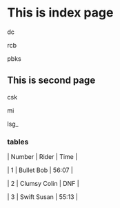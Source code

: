# This is index page

dc

rcb

pbks

## This is second page

csk

mi

lsg_

### tables

| Number | Rider        | Time  |

| 1      | Bullet Bob   | 56:07 |
 
 | 2      | Clumsy Colin | DNF   |

| 3      | Swift Susan  | 55:13 |

